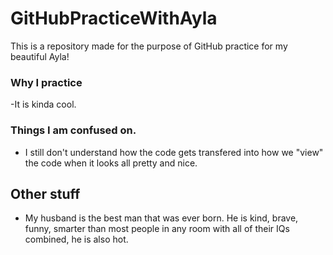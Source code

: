 # GitHubPracticeWithAyla
This is a repository made for the purpose of GitHub practice for my beautiful Ayla!
### Why I practice
-It is kinda cool.
### Things I am confused on.
- I still don't understand how the code gets transfered into how we "view" the code when it looks all pretty and nice. 
## Other stuff
- My husband is the best man that was ever born. He is kind, brave, funny, smarter than most people in any room with all of their IQs combined, he is also hot.
